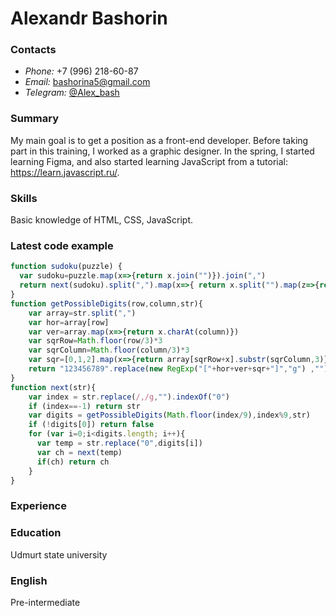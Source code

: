 # Alexandr Bashorin

### Contacts
* *Phone:* +7 (996) 218-60-87
* *Email:* bashorina5@gmail.com
* *Telegram:* [@Alex_bash](@Alex_bash)

### Summary
My main goal is to get a position as a front-end developer. Before taking part in this training, I worked as a graphic designer. In the spring, I started learning Figma, and also started learning JavaScript from a tutorial: https://learn.javascript.ru/.

### Skills
Basic knowledge of HTML, CSS, JavaScript.

### Latest code example
```javascript
function sudoku(puzzle) { 
  var sudoku=puzzle.map(x=>{return x.join("")}).join(",")  
  return next(sudoku).split(",").map(x=>{ return x.split("").map(z=>{return +z})})
}
function getPossibleDigits(row,column,str){
    var array=str.split(",")
    var hor=array[row]
    var ver=array.map(x=>{return x.charAt(column)})
    var sqrRow=Math.floor(row/3)*3
    var sqrColumn=Math.floor(column/3)*3    
    var sqr=[0,1,2].map(x=>{return array[sqrRow+x].substr(sqrColumn,3)}).join("")    
    return "123456789".replace(new RegExp("["+hor+ver+sqr+"]","g") ,"").split("")
}
function next(str){    
    var index = str.replace(/,/g,"").indexOf("0")
    if (index==-1) return str    
    var digits = getPossibleDigits(Math.floor(index/9),index%9,str)
    if (!digits[0]) return false 
    for (var i=0;i<digits.length; i++){      
      var temp = str.replace("0",digits[i])     
      var ch = next(temp)
      if(ch) return ch
    }    
}
```

### Experience


### Education
Udmurt state university

### English
Pre-intermediate
